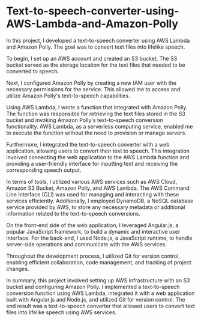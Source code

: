 # Text-to-speech-converter-using-AWS-Lambda-and-Amazon-Polly


In this project, I developed a text-to-speech converter using AWS Lambda and Amazon Polly. The goal was to convert text files into lifelike speech.

To begin, I set up an AWS account and created an S3 bucket. The S3 bucket served as the storage location for the text files that needed to be converted to speech.

Next, I configured Amazon Polly by creating a new IAM user with the necessary permissions for the service. This allowed me to access and utilize Amazon Polly's text-to-speech capabilities.

Using AWS Lambda, I wrote a function that integrated with Amazon Polly. The function was responsible for retrieving the text files stored in the S3 bucket and invoking Amazon Polly's text-to-speech conversion functionality. AWS Lambda, as a serverless computing service, enabled me to execute the function without the need to provision or manage servers.

Furthermore, I integrated the text-to-speech converter with a web application, allowing users to convert their text to speech. This integration involved connecting the web application to the AWS Lambda function and providing a user-friendly interface for inputting text and receiving the corresponding speech output.

In terms of tools, I utilized various AWS services such as AWS Cloud, Amazon S3 Bucket, Amazon Polly, and AWS Lambda. The AWS Command Line Interface (CLI) was used for managing and interacting with these services efficiently. Additionally, I employed DynamoDB, a NoSQL database service provided by AWS, to store any necessary metadata or additional information related to the text-to-speech conversions.

On the front-end side of the web application, I leveraged Angular.js, a popular JavaScript framework, to build a dynamic and interactive user interface. For the back-end, I used Node.js, a JavaScript runtime, to handle server-side operations and communicate with the AWS services.

Throughout the development process, I utilized Git for version control, enabling efficient collaboration, code management, and tracking of project changes.

In summary, this project involved setting up AWS infrastructure with an S3 bucket and configuring Amazon Polly. I implemented a text-to-speech conversion function using AWS Lambda, integrated it with a web application built with Angular.js and Node.js, and utilized Git for version control. The end result was a text-to-speech converter that allowed users to convert text files into lifelike speech using AWS services.
